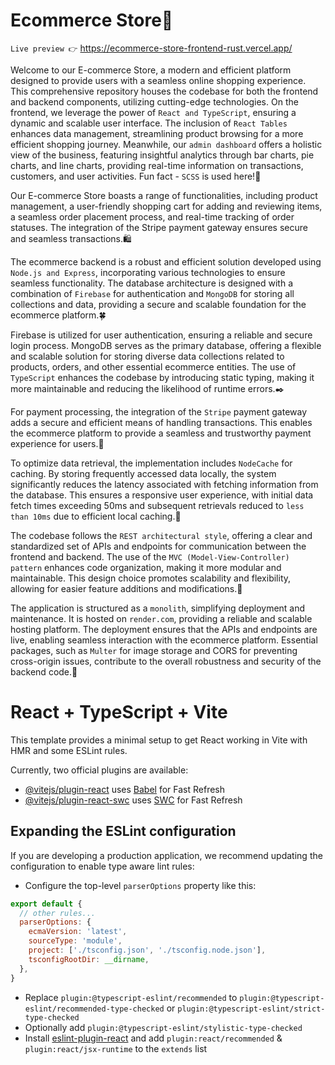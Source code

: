 # Ecommerce Store🛒

`Live preview 👉` https://ecommerce-store-frontend-rust.vercel.app/

Welcome to our E-commerce Store, a modern and efficient platform designed to provide users with a seamless online shopping experience. This comprehensive repository houses the codebase for both the frontend and backend components, utilizing cutting-edge technologies. On the frontend, we leverage the power of `React and TypeScript`, ensuring a dynamic and scalable user interface. The inclusion of `React Tables` enhances data management, streamlining product browsing for a more efficient shopping journey. Meanwhile, our `admin dashboard` offers a holistic view of the business, featuring insightful analytics through bar charts, pie charts, and line charts, providing real-time information on transactions, customers, and user activities. Fun fact - `SCSS` is used here!🎨

Our E-commerce Store boasts a range of functionalities, including product management, a user-friendly shopping cart for adding and reviewing items, a seamless order placement process, and real-time tracking of order statuses. The integration of the Stripe payment gateway ensures secure and seamless transactions.🛍️

The ecommerce backend is a robust and efficient solution developed using `Node.js and Express`, incorporating various technologies to ensure seamless functionality. The database architecture is designed with a combination of `Firebase` for authentication and `MongoDB` for storing all collections and data, providing a secure and scalable foundation for the ecommerce platform.🍀

Firebase is utilized for user authentication, ensuring a reliable and secure login process. MongoDB serves as the primary database, offering a flexible and scalable solution for storing diverse data collections related to products, orders, and other essential ecommerce entities. The use of `TypeScript` enhances the codebase by introducing static typing, making it more maintainable and reducing the likelihood of runtime errors.✒️

For payment processing, the integration of the `Stripe` payment gateway adds a secure and efficient means of handling transactions. This enables the ecommerce platform to provide a seamless and trustworthy payment experience for users.💸

To optimize data retrieval, the implementation includes `NodeCache` for caching. By storing frequently accessed data locally, the system significantly reduces the latency associated with fetching information from the database. This ensures a responsive user experience, with initial data fetch times exceeding 50ms and subsequent retrievals reduced to `less than 10ms` due to efficient local caching.🏪

The codebase follows the `REST architectural style`, offering a clear and standardized set of APIs and endpoints for communication between the frontend and backend. The use of the `MVC (Model-View-Controller) pattern` enhances code organization, making it more modular and maintainable. This design choice promotes scalability and flexibility, allowing for easier feature additions and modifications.🌵

The application is structured as a `monolith`, simplifying deployment and maintenance. It is hosted on `render.com`, providing a reliable and scalable hosting platform. The deployment ensures that the APIs and endpoints are live, enabling seamless interaction with the ecommerce platform. Essential packages, such as `Multer` for image storage and CORS for preventing cross-origin issues, contribute to the overall robustness and security of the backend code.🐪

# React + TypeScript + Vite

This template provides a minimal setup to get React working in Vite with HMR and some ESLint rules.

Currently, two official plugins are available:

- [@vitejs/plugin-react](https://github.com/vitejs/vite-plugin-react/blob/main/packages/plugin-react/README.md) uses [Babel](https://babeljs.io/) for Fast Refresh
- [@vitejs/plugin-react-swc](https://github.com/vitejs/vite-plugin-react-swc) uses [SWC](https://swc.rs/) for Fast Refresh

## Expanding the ESLint configuration

If you are developing a production application, we recommend updating the configuration to enable type aware lint rules:

- Configure the top-level `parserOptions` property like this:

```js
export default {
  // other rules...
  parserOptions: {
    ecmaVersion: 'latest',
    sourceType: 'module',
    project: ['./tsconfig.json', './tsconfig.node.json'],
    tsconfigRootDir: __dirname,
  },
}
```

- Replace `plugin:@typescript-eslint/recommended` to `plugin:@typescript-eslint/recommended-type-checked` or `plugin:@typescript-eslint/strict-type-checked`
- Optionally add `plugin:@typescript-eslint/stylistic-type-checked`
- Install [eslint-plugin-react](https://github.com/jsx-eslint/eslint-plugin-react) and add `plugin:react/recommended` & `plugin:react/jsx-runtime` to the `extends` list
